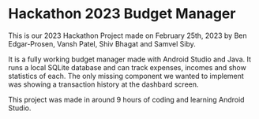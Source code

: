 # Hackathon 2023 Budget Manager

This is our 2023 Hackathon Project made on February 25th, 2023 by Ben Edgar-Prosen, Vansh Patel, Shiv Bhagat and Samvel Siby.

It is a fully working budget manager made with Android Studio and Java. It runs a local SQLite database and can track expenses, incomes and show statistics of each.
The only missing component we wanted to implement was showing a transaction history at the dashbard screen.

This project was made in around 9 hours of coding and learning Android Studio.
